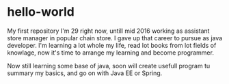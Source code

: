# hello-world
My first repository
I'm 29 right now, untill mid 2016 working as assistant store manager in popular chain store. I gave up that career to pursue as java developer. I'm learning a lot whole my life, read lot books from lot fields of knowlage, now it's time to arrange my learning and become programmer.

Now still learning some base of java, soon will create usefull program tu summary my basics, and go on with Java EE or Spring.
